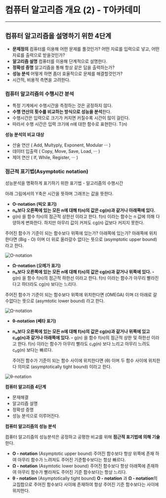 # 컴퓨터 알고리즘 개요 (2) - T아카데미

---

## 컴퓨터 알고리즘을 설명하기 위한 4단계

- **문제정의**
  컴퓨터를 이용해 어떤 문제를 풀것인가?
  어떤 자료를 입력으로 넣고, 어떤자료를 출력으로 받을것인가?
- **알고리즘 설명**
  컴퓨터를 이용해 단계적으로 설명한다.
- **정확성 증명**
  알고리즘을 통해 항상 같은 답을 출력하는가?
- **성능 분석**
  어떻게 하면 좀더 효율적으로 문제를 해결할것인가?
- 시간적, 비용적 측면을 고려한다.

### 컴퓨터 알고리즘의 수행시간 분석

- 특정 기계에서 수행시간을 측정하는 것은 공정하지 않다.
- **수행 연산의 횟수를 비교하는 방식으로 성능을 분석**한다.
- 수행시간은 입력으로 크기가 커지면 커질수록 시간이 많이 걸린다.
- 따라서 수행 시간은 입력 크기에 n에 대한 함수로 표현한다. T(n)

**성능 분석의 비교 대상**

- 산술 연산 ( Add, Multyply, Exponent, Modular ··· )
- 데이터 입출력 ( Copy, Move, Save, Load, ··· )
- 제어 연산 ( If, While, Register, ··· )

### 점근적 표기법(Asymptotic notation)

성능분석을 명확하게 표기하기 위한 표기법 - 알고리즘의 수행시간

아래 그림에서의 Y축은 시간을 뜻하며 그래프는 값을 뜻한다.

- **Ο-notation (빅오 표기)**
- **n₀보다 오른쪽에 있는 모든 n에 대해 f(n)의 값은 cg(n)과 같거나 아래쪽에 있다.**
- g(n) 을 함수 f(n)의 점근적 상한선 이라고 한다.
  f(n) 이라는 함수는 n 값에 의해 다양하게 변화한다.
  하지만 아무리 값이 커져도 cg(n) 값보다 커지지 못한다.

주어진 함수가 기준이 되는 함수보다 위쪽에 있는가? 아래쪽에 있는가?
아래쪽에 위치한다면 (Big - O) 이며 더 위로 올라갈수 없다는 뜻으로
(asymptotic upper bound) 라고 한다.

![Ο-notation](https://user-images.githubusercontent.com/66991380/106587588-25913700-658d-11eb-8c18-6768e18d3160.jpg)

- **Ω-notation (오메가 표기)**
- **n₀보다 오른쪽에 있는 모든 n에 대해 f(n)의 값은 cg(n)과 같거나 위쪽에 있다. -** g(n) 을 함수 f(n)의 점근적 하한선 이라고 한다.
  f(n) 이라는 함수가 아무리 빨라진다고 하더라도 cg(n) 보다는 느리다.

주어진 함수가 기준이 되는 함수보다 위쪽에 위치한다면 (OMEGA) 이며 더 아래로 갈수없다는 뜻으로 (asymtotic lower bound) 라고 한다.

![Ω-notation](https://user-images.githubusercontent.com/66991380/106587583-24f8a080-658d-11eb-866b-2d8a13faaaf2.jpg)

- **θ-notation (쎄타 표기)**
- **n₀보다 오른쪽에 있는 모든 n에 대해 f(n)의 값은 cg(n)과 같거나 위쪽에 있고 c₂g(n)과 같거나 아래쪽에 있다. -** g(n) 을 함수 f(n)의 점근적 상한 및 하한선 이라고 한다.
  f(n) 이라는 함수가 아무리 빨라도 c₁g(n) 보다 느리고 아무리 느려도 c₂g(n) 보다는 빠르다.

  주어진 함수가 기준이 되는 함수 사이에 위치한다면 (θ) 이며 두 함수 사이에 위치한다 의미로 (asymptotically tight bound) 이라고 한다.

![θ-notation](https://user-images.githubusercontent.com/66991380/106587591-2629cd80-658d-11eb-881b-0a5836f8cd76.jpg)

**컴퓨터 알고리즘 4단계**

- 문재해결
- 알고리즘 설명
- 정확성 증명
- 성능 분석으로 이루어진다.

**컴퓨터 알고리즘의 성능 분석**

컴퓨터 알고리즘의 성능분석은 공정하고 공평한 비교를 위해 **점근적 표기법에 의해 기술**한다.

- **O - notation**
  (Asymptotic upper bound) 주어진 함수보다 항상 위쪽에 존재 하여 아무리 함수가 느려져도 주어진 기준함수보다는 항상 빠르다.
- **Ω - notation**
  (Asymtotic lower bound) 주어진 함수보다 항상 아래쪽에 존재하여 아무리 함수가 빨라져도 주어진 기준 함수보다는 항상 느리다.
- **θ - notation**
  (Asymptotically tight bound) **O - notation** 과 **Ω - notation**의 교집합으로 주어진 함수보다 사이에 존재하여 항상 주어진 기준 함수보다는 사이에 위치한다.
